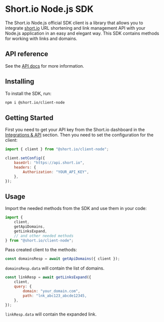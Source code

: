 # Short.io Node.js SDK

The Short.io Node.js official SDK client is a library that allows you to integrate [short.io](https://short.io) URL shortening and link management API with your Node.js application in an easy and elegant way.
This SDK contains methods for working with links and domains.

## API reference

See the [API docs](https://developers.short.io/reference) for more information.

## Installing

To install the SDK, run:

```sh
npm i @short.io/client-node
```

## Getting Started

First you need to get your API key from the Short.io dashboard in the [Integrations & API](https://app.short.io/settings/integrations/api-key) section.
Then you need to set the configuration for the client:

```js
import { client } from "@short.io/client-node";

client.setConfig({
    baseUrl: "https://api.short.io",
    headers: {
        Authorization: "YOUR_API_KEY",
    },
});
```

## Usage

Import the needed methods from the SDK and use them in your code:

```js
import {
    client,
    getApiDomains,
    getLinksExpand,
    // and other needed methods
} from "@short.io/client-node";
```

Pass created client to the methods:

```js
const domainsResp = await getApiDomains({ client });
```

`domainsResp.data` will contain the list of domains.

```js
const linkResp = await getLinksExpand({
    client,
    query: {
        domain: "your_domain.com",
        path: "lnk_abc123_abcde12345,
    },
});
```

`linkResp.data` will contain the expanded link.
